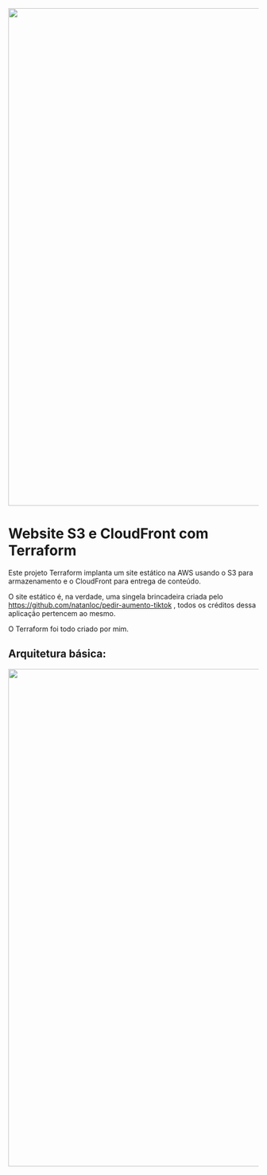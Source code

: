 <img src="https://drive.google.com/uc?export=view&id=1NdAMje_y8jW29H5DWmX6t8gV1Q-AFOci" width="1000">

# Website S3 e CloudFront com Terraform

Este projeto Terraform implanta um site estático na AWS usando o S3 para armazenamento e o CloudFront para entrega de conteúdo. 

O site estático é, na verdade, uma singela brincadeira criada pelo https://github.com/natanloc/pedir-aumento-tiktok , todos os créditos dessa aplicação pertencem ao mesmo.

O Terraform foi todo criado por mim.

## Arquitetura básica:

<img src="https://drive.google.com/uc?export=view&id=15p6Jj3Zg0dE5TpLkvwwoFoUUKF8i4Dcy" width="1000">